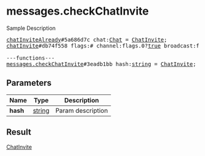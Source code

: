 # messages.checkChatInvite

Sample Description

<pre>
<a href="../constructor/chatInviteAlready.md">chatInviteAlready</a>#5a686d7c chat:<a href="../type/Chat.md">Chat</a> = <a href="../type/ChatInvite.md">ChatInvite</a>;
<a href="../constructor/chatInvite.md">chatInvite</a>#db74f558 flags:# channel:flags.0?<a href="../type/true.md">true</a> broadcast:flags.1?<a href="../type/true.md">true</a> public:flags.2?<a href="../type/true.md">true</a> megagroup:flags.3?<a href="../type/true.md">true</a> title:<a href="../type/string.md">string</a> photo:<a href="../type/ChatPhoto.md">ChatPhoto</a> participants_count:<a href="../type/int.md">int</a> participants:flags.4?Vector&lt;<a href="../type/User.md">User</a>&gt; = <a href="../type/ChatInvite.md">ChatInvite</a>;

---functions---
<a href="../method/messages.checkChatInvite.md">messages.checkChatInvite</a>#3eadb1bb hash:<a href="../type/string.md">string</a> = <a href="../type/ChatInvite.md">ChatInvite</a>;
</pre>
## Parameters

| Name | Type | Description |
|------|:----:|-------------|
| **hash** | <a href="../type/string.md">string</a> | Param description |

## Result

<a href="../type/ChatInvite.md">ChatInvite</a>

